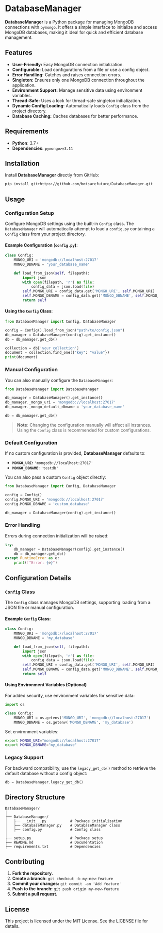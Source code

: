 # DatabaseManager

**DatabaseManager** is a Python package for managing MongoDB connections with `pymongo`. It offers a simple interface to initialize and access MongoDB databases, making it ideal for quick and efficient database management.

## Features

- **User-Friendly:** Easy MongoDB connection initialization.
- **Configurable:** Load configurations from a file or use a config object.
- **Error Handling:** Catches and raises connection errors.
- **Singleton:** Ensures only one MongoDB connection throughout the application.
- **Environment Support:** Manage sensitive data using environment variables.
- **Thread-Safe:** Uses a lock for thread-safe singleton initialization.
- **Dynamic Config Loading:** Automatically loads `Config` class from the project directory.
- **Database Caching:** Caches databases for better performance.

## Requirements

- **Python:** 3.7+
- **Dependencies:** `pymongo>=3.11`

## Installation

Install **DatabaseManager** directly from GitHub:

```bash
pip install git+https://github.com/botsarefuture/DatabaseManager.git
```

## Usage

### Configuration Setup

Configure MongoDB settings using the built-in `Config` class. The `DatabaseManager` will automatically attempt to load a `config.py` containing a `Config` class from your project directory.

#### Example Configuration (`config.py`):

```python
class Config:
    MONGO_URI = 'mongodb://localhost:27017'
    MONGO_DBNAME = 'your_database_name'

    def load_from_json(self, filepath):
        import json
        with open(filepath, 'r') as file:
            config_data = json.load(file)
        self.MONGO_URI = config_data.get('MONGO_URI', self.MONGO_URI)
        self.MONGO_DBNAME = config_data.get('MONGO_DBNAME', self.MONGO_DBNAME)
        return self
```

#### Using the `Config` Class:

```python
from DatabaseManager import Config, DatabaseManager

config = Config().load_from_json("path/to/config.json")
db_manager = DatabaseManager(config).get_instance()
db = db_manager.get_db()

collection = db['your_collection']
document = collection.find_one({"key": "value"})
print(document)
```

### Manual Configuration

You can also manually configure the `DatabaseManager`:

```python
from DatabaseManager import DatabaseManager

db_manager = DatabaseManager().get_instance()
db_manager._mongo_uri = 'mongodb://localhost:27017'
db_manager._mongo_default_dbname = 'your_database_name'

db = db_manager.get_db()
```

> **Note:** Changing the configuration manually will affect all instances. Using the `Config` class is recommended for custom configurations.

### Default Configuration

If no custom configuration is provided, **DatabaseManager** defaults to:

- **`MONGO_URI`:** `'mongodb://localhost:27017'`
- **`MONGO_DBNAME`:** `'testdb'`

You can also pass a custom `Config` object directly:

```python
from DatabaseManager import Config, DatabaseManager

config = Config()
config.MONGO_URI = 'mongodb://localhost:27017'
config.MONGO_DBNAME = 'custom_database'

db_manager = DatabaseManager(config).get_instance()
```

### Error Handling

Errors during connection initialization will be raised:

```python
try:
    db_manager = DatabaseManager(config).get_instance()
    db = db_manager.get_db()
except RuntimeError as e:
    print(f"Error: {e}")
```

## Configuration Details

### `Config` Class

The `Config` class manages MongoDB settings, supporting loading from a JSON file or manual configuration.

#### Example `Config` Class:

```python
class Config:
    MONGO_URI = 'mongodb://localhost:27017'
    MONGO_DBNAME = 'my_database'

    def load_from_json(self, filepath):
        import json
        with open(filepath, 'r') as file:
            config_data = json.load(file)
        self.MONGO_URI = config_data.get('MONGO_URI', self.MONGO_URI)
        self.MONGO_DBNAME = config_data.get('MONGO_DBNAME', self.MONGO_DBNAME)
        return self
```

#### Using Environment Variables (Optional)

For added security, use environment variables for sensitive data:

```python
import os

class Config:
    MONGO_URI = os.getenv('MONGO_URI', 'mongodb://localhost:27017')
    MONGO_DBNAME = os.getenv('MONGO_DBNAME', 'my_database')
```

Set environment variables:

```bash
export MONGO_URI="mongodb://localhost:27017"
export MONGO_DBNAME="my_database"
```

### Legacy Support

For backward compatibility, use the `legacy_get_db()` method to retrieve the default database without a config object:

```python
db = DatabaseManager.legacy_get_db()
```

## Directory Structure

```
DatabaseManager/
│
├── DatabaseManager/
│   ├── __init__.py           # Package initialization
│   ├── databaseManager.py    # DatabaseManager class
│   ├── config.py             # Config class
│
├── setup.py                  # Package setup
├── README.md                 # Documentation
├── requirements.txt          # Dependencies
```

## Contributing

1. **Fork the repository.**
2. **Create a branch:** `git checkout -b my-new-feature`
3. **Commit your changes:** `git commit -am 'Add feature'`
4. **Push to the branch:** `git push origin my-new-feature`
5. **Submit a pull request.**

## License

This project is licensed under the MIT License. See the [LICENSE](LICENSE) file for details.